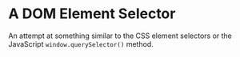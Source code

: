 # A DOM Element Selector

An attempt at something similar to the CSS element selectors or the JavaScript ```window.querySelector()``` method.
